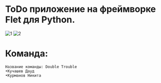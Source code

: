 # ToDo приложение на фреймворке Flet для Python.
<!--![1 (Средний)](https://github.com/MainEditor/ToDoApp/assets/98752769/83d46b14-8262-4996-a666-729f2846b550)-->
<!--![2 (Средний)](https://github.com/MainEditor/ToDoApp/assets/98752769/24bf2632-8109-4731-960e-ffe45c097f03)-->
![1](https://github.com/MainEditor/ToDoApp/assets/98752769/cdc76a68-785c-4291-a67b-eeedfbae0c05)
![2](https://github.com/MainEditor/ToDoApp/assets/98752769/46fd2b14-da05-49ba-8416-87ec4d6d43cc)

# Команда:
```
Название команды: Double Trouble
•Кучашев Дауд
•Курманов Никита
```
